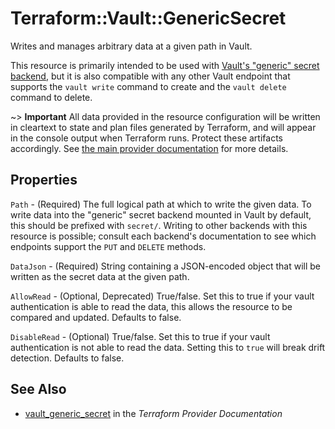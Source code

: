 # Terraform::Vault::GenericSecret

Writes and manages arbitrary data at a given path in Vault.

This resource is primarily intended to be used with
[Vault's "generic" secret backend](https://www.vaultproject.io/docs/secrets/generic/index.html),
but it is also compatible with any other Vault endpoint that supports
the `vault write` command to create and the `vault delete` command to
delete.

~> **Important** All data provided in the resource configuration will be
written in cleartext to state and plan files generated by Terraform, and
will appear in the console output when Terraform runs. Protect these
artifacts accordingly. See
[the main provider documentation](../index.html)
for more details.

## Properties

`Path` - (Required) The full logical path at which to write the given data. To write data into the "generic" secret backend mounted in Vault by default, this should be prefixed with `secret/`. Writing to other backends with this resource is possible; consult each backend's documentation to see which endpoints support the `PUT` and `DELETE` methods.

`DataJson` - (Required) String containing a JSON-encoded object that will be written as the secret data at the given path.

`AllowRead` - (Optional, Deprecated) True/false. Set this to true if your vault authentication is able to read the data, this allows the resource to be compared and updated. Defaults to false.

`DisableRead` - (Optional) True/false. Set this to true if your vault authentication is not able to read the data. Setting this to `true` will break drift detection. Defaults to false.


## See Also

* [vault_generic_secret](https://www.terraform.io/docs/providers/vault/r/generic_secret.html) in the _Terraform Provider Documentation_